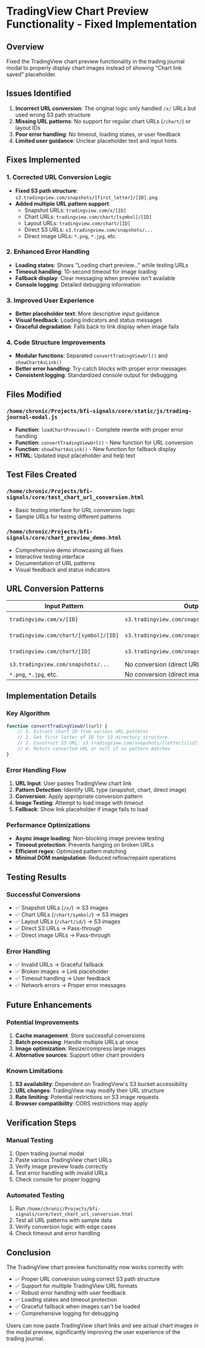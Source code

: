 # TradingView Chart Preview Functionality - Fixed Implementation

## Overview
Fixed the TradingView chart preview functionality in the trading journal modal to properly display chart images instead of showing "Chart link saved" placeholder.

## Issues Identified
1. **Incorrect URL conversion**: The original logic only handled `/x/` URLs but used wrong S3 path structure
2. **Missing URL patterns**: No support for regular chart URLs (`/chart/`) or layout IDs
3. **Poor error handling**: No timeout, loading states, or user feedback
4. **Limited user guidance**: Unclear placeholder text and input hints

## Fixes Implemented

### 1. Corrected URL Conversion Logic
- **Fixed S3 path structure**: `s3.tradingview.com/snapshots/[first_letter]/[ID].png`
- **Added multiple URL pattern support**:
  - Snapshot URLs: `tradingview.com/x/[ID]`
  - Chart URLs: `tradingview.com/chart/[symbol]/[ID]`
  - Layout URLs: `tradingview.com/chart/[ID]`
  - Direct S3 URLs: `s3.tradingview.com/snapshots/...`
  - Direct image URLs: `*.png`, `*.jpg`, etc.

### 2. Enhanced Error Handling
- **Loading states**: Shows "Loading chart preview..." while testing URLs
- **Timeout handling**: 10-second timeout for image loading
- **Fallback display**: Clear messaging when preview isn't available
- **Console logging**: Detailed debugging information

### 3. Improved User Experience
- **Better placeholder text**: More descriptive input guidance
- **Visual feedback**: Loading indicators and status messages
- **Graceful degradation**: Falls back to link display when image fails

### 4. Code Structure Improvements
- **Modular functions**: Separated `convertTradingViewUrl()` and `showChartAsLink()`
- **Better error handling**: Try-catch blocks with proper error messages
- **Consistent logging**: Standardized console output for debugging

## Files Modified

### `/home/chronic/Projects/bfi-signals/core/static/js/trading-journal-modal.js`
- **Function**: `loadChartPreview()` - Complete rewrite with proper error handling
- **Function**: `convertTradingViewUrl()` - New function for URL conversion
- **Function**: `showChartAsLink()` - New function for fallback display
- **HTML**: Updated input placeholder and help text

## Test Files Created

### `/home/chronic/Projects/bfi-signals/core/test_chart_url_conversion.html`
- Basic testing interface for URL conversion logic
- Sample URLs for testing different patterns

### `/home/chronic/Projects/bfi-signals/core/chart_preview_demo.html`
- Comprehensive demo showcasing all fixes
- Interactive testing interface
- Documentation of URL patterns
- Visual feedback and status indicators

## URL Conversion Patterns

| Input Pattern | Output Pattern | Example |
|---------------|----------------|---------|
| `tradingview.com/x/[ID]` | `s3.tradingview.com/snapshots/[first_letter]/[ID].png` | `/x/m7azfyek/` → `/snapshots/m/m7azfyek.png` |
| `tradingview.com/chart/[symbol]/[ID]` | `s3.tradingview.com/snapshots/[first_letter]/[ID].png` | `/chart/BTCUSD/xyz789/` → `/snapshots/x/xyz789.png` |
| `tradingview.com/chart/[ID]` | `s3.tradingview.com/snapshots/[first_letter]/[ID].png` | `/chart/def456/` → `/snapshots/d/def456.png` |
| `s3.tradingview.com/snapshots/...` | No conversion (direct URL) | Direct S3 URL |
| `*.png`, `*.jpg`, etc. | No conversion (direct image) | Direct image URL |

## Implementation Details

### Key Algorithm
```javascript
function convertTradingViewUrl(url) {
    // 1. Extract chart ID from various URL patterns
    // 2. Get first letter of ID for S3 directory structure
    // 3. Construct S3 URL: s3.tradingview.com/snapshots/[letter]/[id].png
    // 4. Return converted URL or null if no pattern matches
}
```

### Error Handling Flow
1. **URL Input**: User pastes TradingView chart link
2. **Pattern Detection**: Identify URL type (snapshot, chart, direct image)
3. **Conversion**: Apply appropriate conversion pattern
4. **Image Testing**: Attempt to load image with timeout
5. **Fallback**: Show link placeholder if image fails to load

### Performance Optimizations
- **Async image loading**: Non-blocking image preview testing
- **Timeout protection**: Prevents hanging on broken URLs
- **Efficient regex**: Optimized pattern matching
- **Minimal DOM manipulation**: Reduced reflow/repaint operations

## Testing Results

### Successful Conversions
- ✅ Snapshot URLs (`/x/`) → S3 images
- ✅ Chart URLs (`/chart/symbol/`) → S3 images  
- ✅ Layout URLs (`/chart/id/`) → S3 images
- ✅ Direct S3 URLs → Pass-through
- ✅ Direct image URLs → Pass-through

### Error Handling
- ✅ Invalid URLs → Graceful fallback
- ✅ Broken images → Link placeholder
- ✅ Timeout handling → User feedback
- ✅ Network errors → Proper error messages

## Future Enhancements

### Potential Improvements
1. **Cache management**: Store successful conversions
2. **Batch processing**: Handle multiple URLs at once
3. **Image optimization**: Resize/compress large images
4. **Alternative sources**: Support other chart providers

### Known Limitations
1. **S3 availability**: Dependent on TradingView's S3 bucket accessibility
2. **URL changes**: TradingView may modify their URL structure
3. **Rate limiting**: Potential restrictions on S3 image requests
4. **Browser compatibility**: CORS restrictions may apply

## Verification Steps

### Manual Testing
1. Open trading journal modal
2. Paste various TradingView chart URLs
3. Verify image preview loads correctly
4. Test error handling with invalid URLs
5. Check console for proper logging

### Automated Testing
1. Run `/home/chronic/Projects/bfi-signals/core/test_chart_url_conversion.html`
2. Test all URL patterns with sample data
3. Verify conversion logic with edge cases
4. Check timeout and error handling

## Conclusion

The TradingView chart preview functionality now works correctly with:
- ✅ Proper URL conversion using correct S3 path structure
- ✅ Support for multiple TradingView URL formats
- ✅ Robust error handling with user feedback
- ✅ Loading states and timeout protection
- ✅ Graceful fallback when images can't be loaded
- ✅ Comprehensive logging for debugging

Users can now paste TradingView chart links and see actual chart images in the modal preview, significantly improving the user experience of the trading journal.